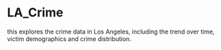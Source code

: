 # LA_Crime
this explores the crime data in Los Angeles, including the trend over time, victim demographics and crime distribution. 
